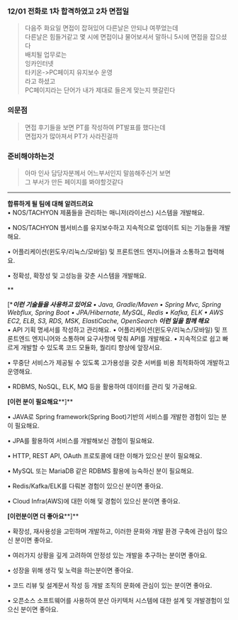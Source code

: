 ### 12/01 전화로 1차 합격하였고 2차 면접일
> 다음주 화요일 면접이 잡혀있어 다른날은 안되냐 여쭈었는데  
> 다른날은 힘들거같고 몇 시에 면접이냐 물어보셔서 말하니 5시에 면접을 잡으셨다  
> 배치될 업무로는  
	잉카인터넷  
	타키온->PC페이지 유지보수 운영  
	라고 하셨고  
> PC페이지라는 단어가 내가 제대로 들은게 맞는지 햇갈린다  
> 
### 의문점
> 면접 후기들을 보면 PT를 작성하여 PT발표를 했다는데  
> 면접자가 많아져서 PT가 사라진걸까

### 준비해야하는것
> 아마 인사 담당자분께서 어느부서인지 말씀해주신거 보면  
> 그 부서가 만든 페이지를 봐야할것같다
> 

---
**합류하게 될 팀에 대해 알려드려요**  
• NOS/TACHYON 제품들을 관리하는 매니저(라이선스) 시스템을 개발해요.  
  
  

• NOS/TACHYON 웹서비스를 유지보수하고 지속적으로 업데이트 되는 기능들을 개발해요.  
  
  

• 어플리케이션(윈도우/리눅스/모바일) 및 프론트엔드 엔지니어들과 소통하고 협력해요.  
  
  

• 정확성, 확장성 및 고성능을 갖춘 시스템을 개발해요.

  
**  
  
[****이런 기술들을 사용하고 있어요**
• Java, Gradle/Maven
• Spring Mvc, Spring Webflux, Spring Boot
• JPA/Hibernate, MySQL, Redis
• Kafka, ELK
• AWS EC2, ELB, S3, RDS, MSK, ElastiCache, OpenSearch
**이런 일을 함께 해요***
• API 기획 명세서를 작성하고 관리해요.
• 어플리케이션(윈도우/리눅스/모바일) 및 프론트엔드 엔지니어와 소통하며 요구사항에 맞춰 API를 개발해요.
• 지속적으로 쉽고 빠르게 개발할 수 있도록 코드 모듈화, 퀄리티 향상에 앞장서요.

  
• 무중단 서비스가 제공될 수 있도록 고가용성을 갖춘 서버를 비용 최적화하여 개발하고 운영해요.

  
• RDBMS, NoSQL, ELK, MQ 등을 활용하여 데이터를 관리 및 가공해요.

**[이런 분이 필요해요****]**  
  

• JAVA로 Spring framework(Spring Boot)기반의 서비스를 개발한 경험이 있는 분이 필요해요.  
  

• JPA를 활용하여 서비스를 개발해보신 경험이 필요해요.  
  

• HTTP, REST API, OAuth 프로토콜에 대한 이해가 있으신 분이 필요해요.  
  

• MySQL 또는 MariaDB 같은 RDBMS 활용에 능숙하신 분이 필요해요.  
  

• Redis/Kafka/ELK를 다뤄본 경험이 있으신 분이면 좋아요.  
  

• Cloud Infra(AWS)에 대한 이해 및 경험이 있으신 분이면 좋아요.  
  

**[이런분이면 더 좋아요****]**  
  

• 확장성, 재사용성을 고민하며 개발하고, 이러한 문화와 개발 환경 구축에 관심이 많으신 분이면 좋아요.  
  

• 여러가지 상황을 깊게 고려하여 안정성 있는 개발을 추구하는 분이면 좋아요.  
  

• 성장을 위해 생각 및 노력을 하는분이면 좋아요.  
  

• 코드 리뷰 및 설계문서 작성 등 개발 조직의 문화에 관심이 있는 분이면 좋아요.  
  

• 오픈소스 소프트웨어를 사용하여 분산 아키텍처 시스템에 대한 설계 및 개발경험이 있으신 분이면 좋아요.